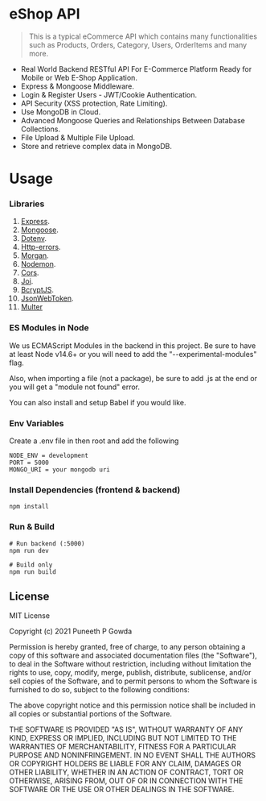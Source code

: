 # eShop API

> This is a typical eCommerce API which contains many functionalities such as Products, Orders, Category, Users, OrderItems and many more.

- Real World Backend RESTful API For E-Commerce Platform Ready for Mobile or Web E-Shop Application.
- Express & Mongoose Middleware.
- Login & Register Users - JWT/Cookie Authentication.
- API Security (XSS protection, Rate Limiting).
- Use MongoDB in Cloud.
- Advanced Mongoose Queries and Relationships Between Database Collections.
- File Upload & Multiple File Upload.
- Store and retrieve complex data in MongoDB.

# Usage

### Libraries

1. [Express](https://www.npmjs.com/package/express).
2. [Mongoose](https://www.npmjs.com/package/mongoose).
3. [Dotenv](https://www.npmjs.com/package/dotenv).
4. [Http-errors](https://www.npmjs.com/package/http-errors).
5. [Morgan](https://www.npmjs.com/package/morgan).
6. [Nodemon](https://www.npmjs.com/package/nodemon).
7. [Cors](https://www.npmjs.com/package/cors).
8. [Joi](https://www.npmjs.com/package/joi).
9. [BcryptJS](https://www.npmjs.com/package/bcryptjs).
10. [JsonWebToken](https://www.npmjs.com/package/jsonwebtoken).
11. [Multer](https://www.npmjs.com/package/multer)

### ES Modules in Node

We us ECMAScript Modules in the backend in this project. Be sure to have at least Node v14.6+ or you will need to add the "--experimental-modules" flag.

Also, when importing a file (not a package), be sure to add .js at the end or you will get a "module not found" error.

You can also install and setup Babel if you would like.

### Env Variables

Create a .env file in then root and add the following

```
NODE_ENV = development
PORT = 5000
MONGO_URI = your mongodb uri

```

### Install Dependencies (frontend & backend)

```
npm install

```

### Run & Build

```
# Run backend (:5000)
npm run dev

# Build only
npm run build

```

## License

MIT License

Copyright (c) 2021 Puneeth P Gowda

Permission is hereby granted, free of charge, to any person obtaining a copy
of this software and associated documentation files (the "Software"), to deal
in the Software without restriction, including without limitation the rights
to use, copy, modify, merge, publish, distribute, sublicense, and/or sell
copies of the Software, and to permit persons to whom the Software is
furnished to do so, subject to the following conditions:

The above copyright notice and this permission notice shall be included in all
copies or substantial portions of the Software.

THE SOFTWARE IS PROVIDED "AS IS", WITHOUT WARRANTY OF ANY KIND, EXPRESS OR
IMPLIED, INCLUDING BUT NOT LIMITED TO THE WARRANTIES OF MERCHANTABILITY,
FITNESS FOR A PARTICULAR PURPOSE AND NONINFRINGEMENT. IN NO EVENT SHALL THE
AUTHORS OR COPYRIGHT HOLDERS BE LIABLE FOR ANY CLAIM, DAMAGES OR OTHER
LIABILITY, WHETHER IN AN ACTION OF CONTRACT, TORT OR OTHERWISE, ARISING FROM,
OUT OF OR IN CONNECTION WITH THE SOFTWARE OR THE USE OR OTHER DEALINGS IN THE
SOFTWARE.
